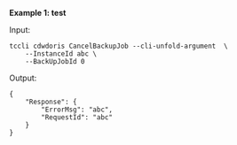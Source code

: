 **Example 1: test**



Input: 

```
tccli cdwdoris CancelBackupJob --cli-unfold-argument  \
    --InstanceId abc \
    --BackUpJobId 0
```

Output: 
```
{
    "Response": {
        "ErrorMsg": "abc",
        "RequestId": "abc"
    }
}
```

